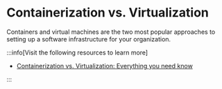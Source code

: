 # Containerization vs. Virtualization

Containers and virtual machines are the two most popular approaches to setting up a software infrastructure for your organization.

:::info[Visit the following resources to learn more]

- [Containerization vs. Virtualization: Everything you need know](https://middleware.io/blog/containerization-vs-virtualization/)

:::
